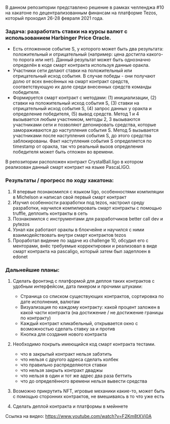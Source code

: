 В данном репозитории представлено решение в рамках челленджа #10 на хакатоне по децентрализованным финансам на платформе Tezos, который проходил 26-28 февраля 2021 года.

### Задача: разработать ставки на курсы валют с использованием Harbinger Price Oracle.

- Есть отложенное событие S, у которого может быть два результата: положительный и отрицательный (например: цена достигла какого-то порога или нет). Данный результат может быть однозначно определён в коде смарт контракта используя данные оракла.
- Участники сети делают ставки на положительный или отрицательный исход события. В случае победы - они получают долю от всех внесённых на смарт контракт средств, соответствующую их доле среди внесенных средств команды победителя.
- Формируется смарт контракт с методами:
    (1) инициализации,
    (2) ставки на положительный исход события S,
    (3) ставки на отрицательный исход события S,
    (4) запрос данных у оракла и определение победителя,
    (5) вывод средств.
Метод 1 и 4 вызывается любым участником, методы 2, 3 вызываются участниками сети и позволяют депонировать средства, которые замораживаются до наступления события S. Метод 5 вызывается участниками после наступления события S, до этого средства заблокированы. Факт наступления события S определяется по timestamp от оракла, так что реальный вызов определения победителя может быть отложен во времени.

В репозитории расположен контракт CrystalBall.ligo в котором реализован данный смарт контракт на языке PascaLIGO.

### Результаты / прогресс по ходу хакатона:
1. Я впервые познакомился с языком ligo, особенностями компиляции в Michelson и написал свой первый смарт контракт
2. Изучил особенности разработки под tezos, настроил среду разработки, научился компилировать смарт контракты с помощью truffle, деплоить контракты в сеть
3. Познакомился с инструментами для разработчиков better call dev и pytezos
4. Узнал как работают ораклы в блокчейне и научился с ними взаимодействовать внутри смарт контрактов tezos
5. Проработал видение по задаче из challenge 10, обсудил его с менторами, внёс требуемые корректировки и реализовал в виде смарт контракта на pascaligo, который затем был задеплоен в edonet


### Дальнейшие планы:
1. Сделать фронтэнд с платформой для деплоя таких контрактов с удобным интерфейсом, дата пикером и прочими штуками:
    - Страница со списком существующих контрактов, сортировка по дате исполнения, валютам
    - Визуализация по каждому контракту: какой процент заложен в какой части контракта (на достижение / не достижение границы по контракту)
    - Каждый контракт кликабельный, открывается окно с возможностью сделать ставку за и против
    - Кнопка для создания нового контракта

2. Необходимо покрыть имеющийся код смарт контракта тестами.
    - что в закрытый контракт нельзя забэтить
    - что нельзя с другого адреса сделать колбек
    - что правильно распределяются ставки
    - что нельзя закрыть контракт дваджы
    - что нельзя в один и тот же адрес два раза беттить
    - что до определённого времени нельзя вывести средства

3. Возможно прикрутить NFT, игровые механики какие-то, может быть с помощью сторонних контрактов, не вмешиваясь в то что уже есть
4. Сделать деплой контракта и платформы в мейннете


Ссылка на видео: https://www.youtube.com/watch?v=F2Km8tXVj0A
